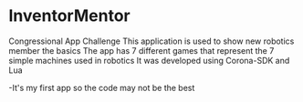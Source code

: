 # InventorMentor
Congressional App Challenge
This application is used to show new robotics member the basics
The app has 7 different games that represent the 7 simple machines used in robotics
It was developed using Corona-SDK and Lua


-It's my first app so the code may not be the best
